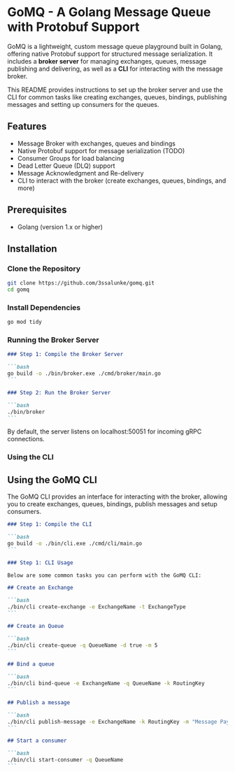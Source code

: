 # GoMQ - A Golang Message Queue with Protobuf Support

GoMQ is a lightweight, custom message queue playground built in Golang, offering native Protobuf support for structured message serialization. It includes a **broker server** for managing exchanges, queues, message publishing and delivering, as well as a **CLI** for interacting with the message broker.

This README provides instructions to set up the broker server and use the CLI for common tasks like creating exchanges, queues, bindings, publishing messages and setting up consumers for the queues.

## Features

- Message Broker with exchanges, queues and bindings
- Native Protobuf support for message serialization (TODO)
- Consumer Groups for load balancing
- Dead Letter Queue (DLQ) support
- Message Acknowledgment and Re-delivery
- CLI to interact with the broker (create exchanges, queues, bindings, and more)

## Prerequisites

- Golang (version 1.x or higher)

## Installation

### Clone the Repository

```bash
git clone https://github.com/3ssalunke/gomq.git
cd gomq
```

### Install Dependencies

```bash
go mod tidy
```

### Running the Broker Server

````markdown
### Step 1: Compile the Broker Server

```bash
go build -o ./bin/broker.exe ./cmd/broker/main.go
```

### Step 2: Run the Broker Server

```bash
./bin/broker
```
````

By default, the server listens on localhost:50051 for incoming gRPC connections.

### Using the CLI

## Using the GoMQ CLI

The GoMQ CLI provides an interface for interacting with the broker, allowing you to create exchanges, queues, bindings, publish messages and setup consumers.

````markdown
### Step 1: Compile the CLI

```bash
go build -o ./bin/cli.exe ./cmd/cli/main.go
```

### Step 1: CLI Usage

Below are some common tasks you can perform with the GoMQ CLI:

## Create an Exchange

```bash
./bin/cli create-exchange -e ExchangeName -t ExchangeType
```

## Create an Queue

```bash
./bin/cli create-queue -q QueueName -d true -m 5
```

## Bind a queue

```bash
./bin/cli bind-queue -e ExchangeName -q QueueName -k RoutingKey
```

## Publish a message

```bash
./bin/cli publish-message -e ExchangeName -k RoutingKey -m "Message Payload (JSON)"
```

## Start a consumer

```bash
./bin/cli start-consumer -q QueueName
```
````
